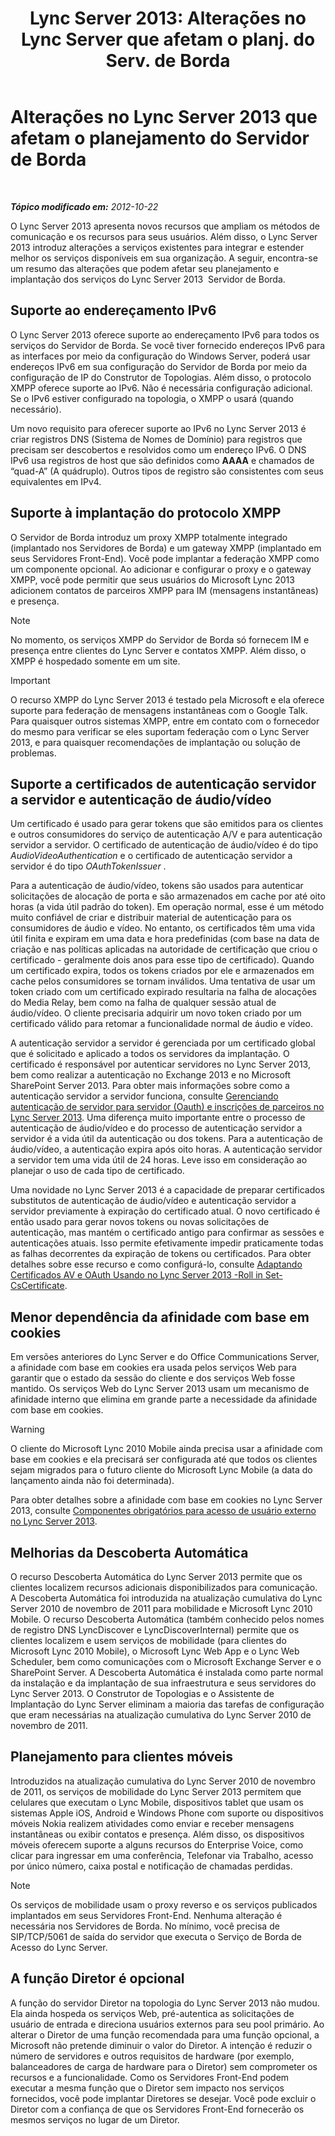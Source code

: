 ﻿---
title: "Lync Server 2013: Alterações no Lync Server que afetam o planj. do Serv. de Borda"
TOCTitle: Alterações no Lync Server 2013 que afetam o planejamento do Servidor de Borda
ms:assetid: 66305160-c9b8-4bc4-9f24-8ee8d9a294f7
ms:mtpsurl: https://technet.microsoft.com/pt-br/library/JJ204965(v=OCS.15)
ms:contentKeyID: 49306947
ms.date: 05/19/2016
mtps_version: v=OCS.15
ms.translationtype: HT
---

# Alterações no Lync Server 2013 que afetam o planejamento do Servidor de Borda

 

_**Tópico modificado em:** 2012-10-22_

O Lync Server 2013 apresenta novos recursos que ampliam os métodos de comunicação e os recursos para seus usuários. Além disso, o Lync Server 2013 introduz alterações a serviços existentes para integrar e estender melhor os serviços disponíveis em sua organização. A seguir, encontra-se um resumo das alterações que podem afetar seu planejamento e implantação dos serviços do Lync Server 2013  Servidor de Borda.

## Suporte ao endereçamento IPv6

O Lync Server 2013 oferece suporte ao endereçamento IPv6 para todos os serviços do Servidor de Borda. Se você tiver fornecido endereços IPv6 para as interfaces por meio da configuração do Windows Server, poderá usar endereços IPv6 em sua configuração do Servidor de Borda por meio da configuração de IP do Construtor de Topologias. Além disso, o protocolo XMPP oferece suporte ao IPv6. Não é necessária configuração adicional. Se o IPv6 estiver configurado na topologia, o XMPP o usará (quando necessário).

Um novo requisito para oferecer suporte ao IPv6 no Lync Server 2013 é criar registros DNS (Sistema de Nomes de Domínio) para registros que precisam ser descobertos e resolvidos como um endereço IPv6. O DNS IPv6 usa registros de host que são definidos como **AAAA** e chamados de “quad-A” (A quádruplo). Outros tipos de registro são consistentes com seus equivalentes em IPv4.

## Suporte à implantação do protocolo XMPP

O Servidor de Borda introduz um proxy XMPP totalmente integrado (implantado nos Servidores de Borda) e um gateway XMPP (implantado em seus Servidores Front-End). Você pode implantar a federação XMPP como um componente opcional. Ao adicionar e configurar o proxy e o gateway XMPP, você pode permitir que seus usuários do Microsoft Lync 2013 adicionem contatos de parceiros XMPP para IM (mensagens instantâneas) e presença.

> [!NOTE]  
> No momento, os serviços XMPP do Servidor de Borda só fornecem IM e presença entre clientes do Lync Server e contatos XMPP. Além disso, o XMPP é hospedado somente em um site.

> [!IMPORTANT]  
> O recurso XMPP do Lync Server 2013 é testado pela Microsoft e ela oferece suporte para federação de mensagens instantâneas com o Google Talk. Para quaisquer outros sistemas XMPP, entre em contato com o fornecedor do mesmo para verificar se eles suportam federação com o Lync Server 2013, e para quaisquer recomendações de implantação ou solução de problemas.

## Suporte a certificados de autenticação servidor a servidor e autenticação de áudio/vídeo

Um certificado é usado para gerar tokens que são emitidos para os clientes e outros consumidores do serviço de autenticação A/V e para autenticação servidor a servidor. O certificado de autenticação de áudio/vídeo é do tipo *AudioVideoAuthentication* e o certificado de autenticação servidor a servidor é do tipo *OAuthTokenIssuer* .

Para a autenticação de áudio/vídeo, tokens são usados para autenticar solicitações de alocação de porta e são armazenados em cache por até oito horas (a vida útil padrão do token). Em operação normal, esse é um método muito confiável de criar e distribuir material de autenticação para os consumidores de áudio e vídeo. No entanto, os certificados têm uma vida útil finita e expiram em uma data e hora predefinidas (com base na data de criação e nas políticas aplicadas na autoridade de certificação que criou o certificado - geralmente dois anos para esse tipo de certificado). Quando um certificado expira, todos os tokens criados por ele e armazenados em cache pelos consumidores se tornam inválidos. Uma tentativa de usar um token criado com um certificado expirado resultaria na falha de alocações do Media Relay, bem como na falha de qualquer sessão atual de áudio/vídeo. O cliente precisaria adquirir um novo token criado por um certificado válido para retomar a funcionalidade normal de áudio e vídeo.

A autenticação servidor a servidor é gerenciada por um certificado global que é solicitado e aplicado a todos os servidores da implantação. O certificado é responsável por autenticar servidores no Lync Server 2013, bem como realizar a autenticação no Exchange 2013 e no Microsoft SharePoint Server 2013. Para obter mais informações sobre como a autenticação servidor a servidor funciona, consulte [Gerenciando autenticação de servidor para servidor (Oauth) e inscrições de parceiros no Lync Server 2013](lync-server-2013-managing-server-to-server-authentication-oauth-and-partner-applications.md). Uma diferença muito importante entre o processo de autenticação de áudio/vídeo e do processo de autenticação servidor a servidor é a vida útil da autenticação ou dos tokens. Para a autenticação de áudio/vídeo, a autenticação expira após oito horas. A autenticação servidor a servidor tem uma vida útil de 24 horas. Leve isso em consideração ao planejar o uso de cada tipo de certificado.

Uma novidade no Lync Server 2013 é a capacidade de preparar certificados substitutos de autenticação de áudio/vídeo e autenticação servidor a servidor previamente à expiração do certificado atual. O novo certificado é então usado para gerar novos tokens ou novas solicitações de autenticação, mas mantém o certificado antigo para confirmar as sessões e autenticações atuais. Isso permite efetivamente impedir praticamente todas as falhas decorrentes da expiração de tokens ou certificados. Para obter detalhes sobre esse recurso e como configurá-lo, consulte [Adaptando Certificados AV e OAuth Usando no Lync Server 2013 -Roll in Set-CsCertificate](lync-server-2013-staging-av-and-oauth-certificates-using-roll-in-https://docs.microsoft.com/en-us/powershell/module/skype/Set-CsCertificate).

## Menor dependência da afinidade com base em cookies

Em versões anteriores do Lync Server e do Office Communications Server, a afinidade com base em cookies era usada pelos serviços Web para garantir que o estado da sessão do cliente e dos serviços Web fosse mantido. Os serviços Web do Lync Server 2013 usam um mecanismo de afinidade interno que elimina em grande parte a necessidade da afinidade com base em cookies.


> [!WARNING]  
> O cliente do Microsoft Lync 2010 Mobile ainda precisa usar a afinidade com base em cookies e ela precisará ser configurada até que todos os clientes sejam migrados para o futuro cliente do Microsoft Lync Mobile (a data do lançamento ainda não foi determinada).



Para obter detalhes sobre a afinidade com base em cookies no Lync Server 2013, consulte [Componentes obrigatórios para acesso de usuário externo no Lync Server 2013](lync-server-2013-components-required-for-external-user-access.md).

## Melhorias da Descoberta Automática

O recurso Descoberta Automática do Lync Server 2013 permite que os clientes localizem recursos adicionais disponibilizados para comunicação. A Descoberta Automática foi introduzida na atualização cumulativa do Lync Server 2010 de novembro de 2011 para mobilidade e Microsoft Lync 2010 Mobile. O recurso Descoberta Automática (também conhecido pelos nomes de registro DNS LyncDiscover e LyncDiscoverInternal) permite que os clientes localizem e usem serviços de mobilidade (para clientes do Microsoft Lync 2010 Mobile), o Microsoft Lync Web App e o Lync Web Scheduler, bem como comunicações com o Microsoft Exchange Server e o SharePoint Server. A Descoberta Automática é instalada como parte normal da instalação e da implantação de sua infraestrutura e seus servidores do Lync Server 2013. O Construtor de Topologias e o Assistente de Implantação do Lync Server eliminam a maioria das tarefas de configuração que eram necessárias na atualização cumulativa do Lync Server 2010 de novembro de 2011.

## Planejamento para clientes móveis

Introduzidos na atualização cumulativa do Lync Server 2010 de novembro de 2011, os serviços de mobilidade do Lync Server 2013 permitem que celulares que executam o Lync Mobile, dispositivos tablet que usam os sistemas Apple iOS, Android e Windows Phone com suporte ou dispositivos móveis Nokia realizem atividades como enviar e receber mensagens instantâneas ou exibir contatos e presença. Além disso, os dispositivos móveis oferecem suporte a alguns recursos do Enterprise Voice, como clicar para ingressar em uma conferência, Telefonar via Trabalho, acesso por único número, caixa postal e notificação de chamadas perdidas.

> [!NOTE]  
> Os serviços de mobilidade usam o proxy reverso e os serviços publicados implantados em seus Servidores Front-End. Nenhuma alteração é necessária nos Servidores de Borda. No mínimo, você precisa de SIP/TCP/5061 de saída do servidor que executa o Serviço de Borda de Acesso do Lync Server.

## A função Diretor é opcional

A função do servidor Diretor na topologia do Lync Server 2013 não mudou. Ela ainda hospeda os serviços Web, pré-autentica as solicitações de usuário de entrada e direciona usuários externos para seu pool primário. Ao alterar o Diretor de uma função recomendada para uma função opcional, a Microsoft não pretende diminuir o valor do Diretor. A intenção é reduzir o número de servidores e outros requisitos de hardware (por exemplo, balanceadores de carga de hardware para o Diretor) sem comprometer os recursos e a funcionalidade. Como os Servidores Front-End podem executar a mesma função que o Diretor sem impacto nos serviços fornecidos, você pode implantar Diretores se desejar. Você pode excluir o Diretor com a confiança de que os Servidores Front-End fornecerão os mesmos serviços no lugar de um Diretor.

